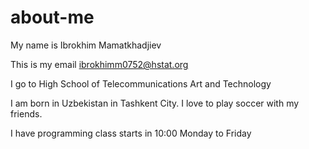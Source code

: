 # about-me

My name is Ibrokhim Mamatkhadjiev

This is my email ibrokhimm0752@hstat.org

I go to High School of Telecommunications Art and Technology

I am born in Uzbekistan in Tashkent City. I love to play soccer with my friends.

I have programming class starts in 10:00 Monday to Friday